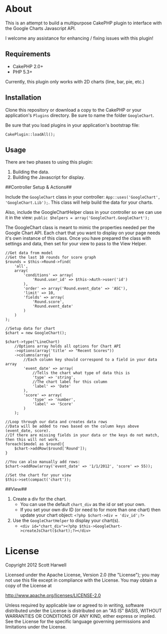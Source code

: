 About
=====

This is an attempt to build a multipurpose CakePHP plugin to interface with the Google Charts Javascript API.

I welcome any assistance for enhancing / fixing issues with this plugin!

Requirements
------------

* CakePHP 2.0+
* PHP 5.3+

Currently, this plugin only works with 2D charts (line, bar, pie, etc.) 

Installation
------------

Clone this repository or download a copy to the CakePHP or your application's `Plugins` directory. Be sure to name the folder `GoogleChart`.

Be sure that you load plugins in your application's bootstrap file:

    CakePlugin::loadAll();
    
Usage
-----

There are two phases to using this plugin:

1. Building the data.
2. Building the Javascript for display.

##Controller Setup & Actions##

Include the `GoogleChart` class in your controller: `App::uses('GoogleChart', 'GoogleChart.Lib');`. This class will help build the data for your charts.

Also, include the GoogleChartHelper class in your controller so we can use it in the view:  `public $helpers = array('GoogleChart.GoogleChart');`

The GoogleChart class is meant to mimic the properties needed per the Google Chart API.  Each chart that you want to display on your page needs it's own instance of this class.  Once you have prepared the class with settings and data, then set for your view to pass to the View Helper.

	//Get data from model
	//Get the last 10 rounds for score graph
	$rounds = $this->Round->find(
		'all',
		array(
			'conditions' => array(
				'Round.user_id' => $this->Auth->user('id')
			),
			'order' => array('Round.event_date' => 'ASC'),
			'limit' => 10,
			'fields' => array(
				'Round.score',
				'Round.event_date'
			)
		)
	);

	//Setup data for chart
	$chart = new GoogleChart();
	
	$chart->type("LineChart)	
		//Options array holds all options for Chart API
		->options(array('title' => "Recent Scores")) 
		->columns(array(
			//Each column key should correspond to a field in your data array
			'event_date' => array(
				//Tells the chart what type of data this is
				'type' => 'string',		
				//The chart label for this column			
				'label' => 'Date'
			),
			'score' => array(
				'type' => 'number',
				'label' => 'Score'
			)
		);
	
	//Loop through our data and creates data rows
	//Data will be added to rows based on the column keys above (event_date, score).
	//If there are missing fields in your data or the keys do not match, then this will not work.
	foreach($model as $round){
		$chart->addRow($round['Round']);
	}
	
	//You can also manually add rows: 
	$chart->addRow(array('event_date' => '1/1/2012', 'score' => 55));
	
	//Set the chart for your view
	$this->set(compact('chart'));


##View##

1. Create a div for the chart.
	* You can use the default `chart_div` as the id or set your own.
	* If you set your own div ID (or need to for more than one chart) then update your chart object: `<?php $chart->div = 'div_id';?>`
2. Use the `GoogleChartHelper` to display your chart(s).
	* `<div id="chart_div"><?php $this->GoogleChart->createJsChart($chart);?></div>`

License
=======

Copyright 2012 Scott Harwell

Licensed under the Apache License, Version 2.0 (the "License");
you may not use this file except in compliance with the License.
You may obtain a copy of the License at

   http://www.apache.org/licenses/LICENSE-2.0

Unless required by applicable law or agreed to in writing, software
distributed under the License is distributed on an "AS IS" BASIS,
WITHOUT WARRANTIES OR CONDITIONS OF ANY KIND, either express or implied.
See the License for the specific language governing permissions and
limitations under the License.